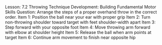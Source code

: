 Lesson: 7.2 Throwing Technique Development: Building Fundamental Motor Skills
Question: Arrange the steps of a proper overhand throw in the correct order.
Item 1: Position the ball near your ear with proper grip
Item 2: Turn non-throwing shoulder toward target with feet shoulder-width apart
Item 3: Step forward with your opposite foot
Item 4: Move throwing arm forward with elbow at shoulder height
Item 5: Release the ball when arm points at target
Item 6: Continue arm movement to finish near opposite hip